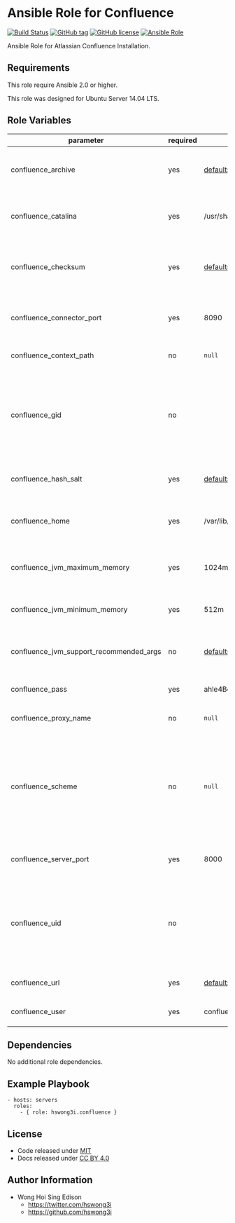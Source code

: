 Ansible Role for Confluence
===========================

[![Build Status](https://travis-ci.org/pantarei/ansible-role-confluence.svg?branch=master)](https://travis-ci.org/pantarei/ansible-role-confluence)
[![GitHub tag](https://img.shields.io/github/tag/pantarei/ansible-role-confluence.svg)](https://github.com/pantarei/ansible-role-confluence)
[![GitHub license](https://img.shields.io/github/license/pantarei/ansible-role-confluence.svg)](https://github.com/pantarei/ansible-role-confluence/blob/master/LICENSE)
[![Ansible Role](https://img.shields.io/ansible/role/5990.svg)](https://galaxy.ansible.com/detail#/role/5990)

Ansible Role for Atlassian Confluence Installation.

Requirements
------------

This role require Ansible 2.0 or higher.

This role was designed for Ubuntu Server 14.04 LTS.

Role Variables
--------------

<table>
<colgroup>
<col width="20%" />
<col width="20%" />
<col width="20%" />
<col width="20%" />
<col width="20%" />
</colgroup>
<thead>
<tr class="header">
<th>parameter</th>
<th>required</th>
<th>default</th>
<th>choices</th>
<th>comments</th>
</tr>
</thead>
<tbody>
<tr class="odd">
<td>confluence_archive</td>
<td>yes</td>
<td><a href="https://github.com/pantarei/ansible-role-confluence/blob/master/defaults/main.yml">defaults/main.yml</a></td>
<td></td>
<td>Download archive filename for cache during (re)install.</td>
</tr>
<tr class="even">
<td>confluence_catalina</td>
<td>yes</td>
<td>/usr/share/confluence</td>
<td></td>
<td>Location for the Confluence installation directory.</td>
</tr>
<tr class="odd">
<td>confluence_checksum</td>
<td>yes</td>
<td><a href="https://github.com/pantarei/ansible-role-confluence/blob/master/defaults/main.yml">defaults/main.yml</a></td>
<td></td>
<td>Download archive sha256 checksum for cache during (re)install.</td>
</tr>
<tr class="even">
<td>confluence_connector_port</td>
<td>yes</td>
<td>8090</td>
<td></td>
<td>Confluence Apache Tomcat connector port.</td>
</tr>
<tr class="odd">
<td>confluence_context_path</td>
<td>no</td>
<td><code>null</code></td>
<td></td>
<td>Pass value as <code>path</code> to <a href="https://github.com/pantarei/ansible-role-confluence/blob/master/templates/usr/share/confluence/conf/server.xml.j2">template</a>.</td>
</tr>
<tr class="even">
<td>confluence_gid</td>
<td>no</td>
<td></td>
<td></td>
<td>Specifying the GID for shared storage. NOTE: This value should only be set once before deploying and then never changed.</td>
</tr>
<tr class="odd">
<td>confluence_hash_salt</td>
<td>yes</td>
<td><a href="https://github.com/pantarei/ansible-role-confluence/blob/master/defaults/main.yml">defaults/main.yml</a></td>
<td></td>
<td>Specific password hash salt for sha512.</td>
</tr>
<tr class="even">
<td>confluence_home</td>
<td>yes</td>
<td>/var/lib/confluence</td>
<td></td>
<td>Location for the Confluence home directory.</td>
</tr>
<tr class="odd">
<td>confluence_jvm_maximum_memory</td>
<td>yes</td>
<td>1024m</td>
<td></td>
<td>Confluence JVM maximum memory usage.</td>
</tr>
<tr class="even">
<td>confluence_jvm_minimum_memory</td>
<td>yes</td>
<td>512m</td>
<td></td>
<td>Confluence JVM minimum memory usage.</td>
</tr>
<tr class="odd">
<td>confluence_jvm_support_recommended_args</td>
<td>no</td>
<td><a href="https://github.com/pantarei/ansible-role-confluence/blob/master/defaults/main.yml">defaults/main.yml</a></td>
<td></td>
<td>Atlassian Support recommended JVM arguments.</td>
</tr>
<tr class="even">
<td>confluence_pass</td>
<td>yes</td>
<td>ahle4Boo</td>
<td></td>
<td>Password for Confluence system user.</td>
</tr>
<tr class="odd">
<td>confluence_proxy_name</td>
<td>no</td>
<td><code>null</code></td>
<td></td>
<td>Pass value as <code>proxyName</code> to <a href="https://github.com/pantarei/ansible-role-confluence/blob/master/templates/usr/share/confluence/conf/server.xml.j2">template</a>.</td>
</tr>
<tr class="even">
<td>confluence_scheme</td>
<td>no</td>
<td><code>null</code></td>
<td><ul>
<li><code>null</code></li>
<li>http</li>
<li>https</li>
</ul></td>
<td>Install Confluence in standalone mode if <code>null</code>, or integrating with Apache using HTTP if <code>http</code>, or integrating with Apache using HTTPS if <code>https</code>.</td>
</tr>
<tr class="odd">
<td>confluence_server_port</td>
<td>yes</td>
<td>8000</td>
<td></td>
<td>Confluence Apache Tomcat server port.</td>
</tr>
<tr class="even">
<td>confluence_uid</td>
<td>no</td>
<td></td>
<td></td>
<td>Specifying the UID for shared storage. NOTE: This value should only be set once before deploying and then never changed.</td>
</tr>
<tr class="odd">
<td>confluence_url</td>
<td>yes</td>
<td><a href="https://github.com/pantarei/ansible-role-confluence/blob/master/defaults/main.yml">defaults/main.yml</a></td>
<td></td>
<td>URL for download archive.</td>
</tr>
<tr class="even">
<td>confluence_user</td>
<td>yes</td>
<td>confluence</td>
<td></td>
<td>Username for Confluence system user.</td>
</tr>
</tbody>
</table>

Dependencies
------------

No additional role dependencies.

Example Playbook
----------------

    - hosts: servers
      roles:
        - { role: hswong3i.confluence }

License
-------

-   Code released under [MIT](https://github.com/pantarei/ansible-role-confluence/blob/master/LICENSE)
-   Docs released under [CC BY 4.0](http://creativecommons.org/licenses/by/4.0/)

Author Information
------------------

-   Wong Hoi Sing Edison
    -   <a href="https://twitter.com/hswong3i" class="uri" class="uri">https://twitter.com/hswong3i</a>
    -   <a href="https://github.com/hswong3i" class="uri" class="uri">https://github.com/hswong3i</a>

